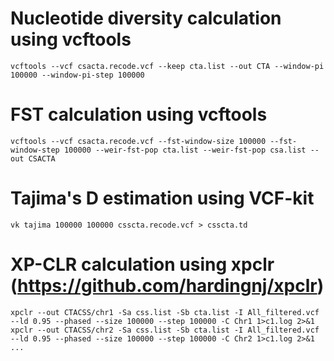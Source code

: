 # Nucleotide diversity calculation using vcftools
```
vcftools --vcf csacta.recode.vcf --keep cta.list --out CTA --window-pi 100000 --window-pi-step 100000
```

# FST calculation using vcftools
```
vcftools --vcf csacta.recode.vcf --fst-window-size 100000 --fst-window-step 100000 --weir-fst-pop cta.list --weir-fst-pop csa.list --out CSACTA
```

# Tajima's D estimation using VCF-kit
```
vk tajima 100000 100000 csscta.recode.vcf > csscta.td
```

# XP-CLR calculation using xpclr (https://github.com/hardingnj/xpclr)
```
xpclr --out CTACSS/chr1 -Sa css.list -Sb cta.list -I All_filtered.vcf --ld 0.95 --phased --size 100000 --step 100000 -C Chr1 1>c1.log 2>&1
xpclr --out CTACSS/chr2 -Sa css.list -Sb cta.list -I All_filtered.vcf --ld 0.95 --phased --size 100000 --step 100000 -C Chr2 1>c1.log 2>&1
...
```

